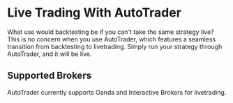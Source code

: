 # Live Trading With AutoTrader

What use would backtesting be if you can't take the same strategy live? This is no concern when you use 
AutoTrader, which features a seamless transition from backtesting to livetrading. Simply run your
strategy through AutoTrader, and it will be live.


## Supported Brokers
AutoTrader currently supports Oanda and Interactive Brokers for livetrading.


